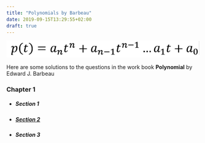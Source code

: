 ```yaml
---
title: "Polynomials by Barbeau"
date: 2019-09-15T13:29:55+02:00
draft: true
---
```

<img src = "polynomial.png" alt = "n degree polynomial">

Here are some solutions to the questions in the work book **Polynomial** by Edward J. Barbeau


<h3>Chapter 1</h3>
<ul>
<li><h5>Section 1</h2></li>

<li><h5><a href="https://www.sharelatex.com/project/582166f634d2a43b682a5c9e" target="_blank">Section 2</a></h5></li>

<li><h5>Section 3</h5></li>
</ul>